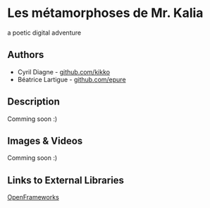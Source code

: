 # Les métamorphoses de Mr. Kalia
a poetic digital adventure

## Authors
- Cyril Diagne - [github.com/kikko](http://github.com/kikko)
- Béatrice Lartigue - [github.com/epure](http://github.com/epure)

## Description
Comming soon :)

## Images & Videos
Comming soon :)

## Links to External Libraries
[OpenFrameworks](http://www.openframeworks.cc "OpenFrameworks")
